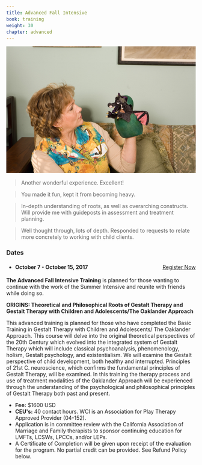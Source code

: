```yaml
---
title: Advanced Fall Intensive
book: training
weight: 30
chapter: advanced
---
```

<div class="row">
    <div class="col col-sm-6">
        <p><img src="/assets/img/intensive.jpg" class="img-responsive img-thumbnail" /></p>
        <blockquote>
          <p>Another wonderful experience. Excellent!</p>
        </blockquote>
        <blockquote>
          <p>You made it fun, kept it from becoming heavy.</p>
        </blockquote>
        <blockquote>
          <p>In-depth understanding of roots, as well as overarching constructs. Will provide me with guideposts in assessment and treatment planning.</p>
        </blockquote>
        <blockquote>
          <p>Well thought through, lots of depth. Responded to requests to relate more concretely to working with child clients.</p>
        </blockquote>
    </div>
    <div class="col col-sm-6">
        <div class="panel panel-default">
          <div class="panel-heading">
            <h3 class="panel-title header-title">Dates</h3>
          </div>
          <div class="panel-body">
            <ul class="list-group">
              <li class="list-group-item">
                <a href="/register" class="btn btn-primary" style="float:right">Register Now</a>
                <h4><strong>October 7 - October 15, 2017</strong></h4>
              </li>
            </ul>
          </div>
        </div>
        <p><strong>The Advanced Fall Intensive Training</strong> is planned for those wanting to continue with the work of the Summer Intensive and reunite with friends while doing so.</p>
        <p><strong>ORIGINS: Theoretical and Philosophical Roots of Gestalt Therapy and Gestalt Therapy with Children and Adolescents/The Oaklander Approach</strong></p>
        <p>This advanced training is planned for those who have completed the Basic Training in Gestalt Therapy with Children and Adolescents/ The Oaklander Approach.  This course will delve into the original theoretical perspectives of the 20th Century which evolved into the integrated system of Gestalt Therapy which will include classical psychoanalysis, phenomenology, holism, Gestalt psychology, and existentialism.  We will examine the Gestalt perspective of child development, both healthy and interrupted.  Principles of 21st C. neuroscience, which confirms the fundamental principles of Gestalt Therapy, will be examined.      In this training the therapy process and use of treatment modalities of the Oaklander Approach will be experienced through the understanding of the psychological and philosophical principles of Gestalt Therapy both past and present.</p>
        <div class="row">
            <div class="col-sm-12">
                <ul>
                    <li><strong>Fee:</strong> $1600 USD</li>
                    <li><strong>CEU's:</strong> 40 contact hours. WCI is an Association for Play Therapy Approved Provider (04-152).</li>
                    <li>Application is in committee review with the California Association of Marriage and Family therapists to sponsor continuing education for LMFTs, LCSWs, LPCCs, and/or LEPs.</li>
                    <li>A Certificate of Completion will be given upon receipt of the evaluation for the program. No partial credit can be provided. See Refund Policy below.</li>
                </ul>
            </div>
        </div>
    </div>
</div>
